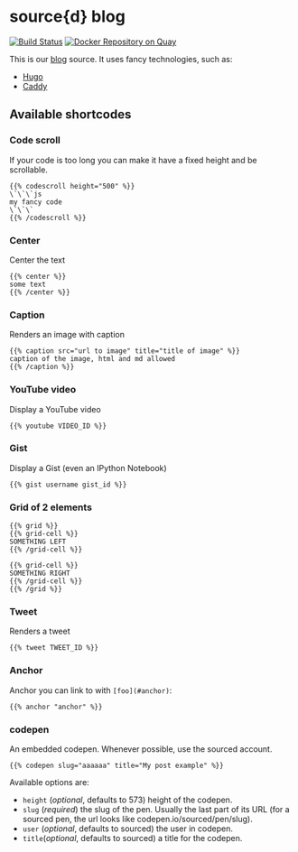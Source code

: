 # source{d} blog
[![Build Status](https://drone.srcd.host/api/badges/src-d/landing/status.svg)](https://drone.srcd.host/src-d/landing)
[![Docker Repository on Quay](https://quay.io/repository/srcd/blog/status "Docker Repository on Quay")](https://quay.io/repository/srcd/blog)

This is our [blog](https://blog.sourced.tech) source. It uses fancy technologies, such as:
- [Hugo](http://gohugo.io/)
- [Caddy](https://caddyserver.com/)

## Available shortcodes

### Code scroll

If your code is too long you can make it have a fixed height and be scrollable.

```
{{% codescroll height="500" %}}
\`\`\`js
my fancy code
\`\`\`
{{% /codescroll %}}
```

### Center

Center the text

```
{{% center %}}
some text
{{% /center %}}
```

### Caption

Renders an image with caption

```
{{% caption src="url to image" title="title of image" %}}
caption of the image, html and md allowed
{{% /caption %}}
```

### YouTube video

Display a YouTube video

```
{{% youtube VIDEO_ID %}}
```

### Gist

Display a Gist (even an IPython Notebook)

```
{{% gist username gist_id %}}
```

### Grid of 2 elements

```
{{% grid %}}
{{% grid-cell %}}
SOMETHING LEFT
{{% /grid-cell %}}

{{% grid-cell %}}
SOMETHING RIGHT
{{% /grid-cell %}}
{{% /grid %}}
```

### Tweet

Renders a tweet

```
{{% tweet TWEET_ID %}}
```

### Anchor

Anchor you can link to with `[foo](#anchor)`:

```
{{% anchor "anchor" %}}
```

### codepen

An embedded codepen. Whenever possible, use the sourced account.

```
{{% codepen slug="aaaaaa" title="My post example" %}}
```

Available options are:

- `height` (_optional_, defaults to 573) height of the codepen.
- `slug` (_required_) the slug of the pen. Usually the last part of its URL
  (for a sourced pen, the url looks like codepen.io/sourced/pen/slug).
- `user` (_optional_, defaults to sourced) the user in codepen.
- `title`(_optional_, defaults to sourced) a title for the codepen.
